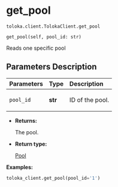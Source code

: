 # get_pool
`toloka.client.TolokaClient.get_pool`

```
get_pool(self, pool_id: str)
```

Reads one specific pool

## Parameters Description

| Parameters | Type | Description |
| :----------| :----| :-----------|
`pool_id`|**str**|<p>ID of the pool.</p>

* **Returns:**

  The pool.

* **Return type:**

  [Pool](toloka.client.pool.Pool.md)

**Examples:**

```python
toloka_client.get_pool(pool_id='1')
```
